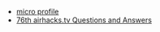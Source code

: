 
* [micro profile](micro-profile/README.md)
* [76th airhacks.tv Questions and Answers](https://www.youtube.com/watch?v=YjUGBnsflPg)
